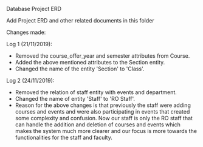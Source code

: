 Database Project ERD

Add Project ERD and other related documents in this folder

Changes made:

Log 1 (21/11/2019):
- Removed the course_offer_year and semester attributes from Course.
- Added the above mentioned attributes to the Section entity.
- Changed the name of the entity 'Section' to 'Class'.

Log 2 (24/11/2019):
- Removed the relation of staff entity with events and department.
- Changed the name of entity 'Staff' to 'RO Staff'.
- Reason for the above changes is that previously the staff were adding courses and events and were also participating in events that created some complexity and confusion. Now our staff is only the RO staff that can handle the addition and deletion of courses and events which makes the system much more clearer and our focus is more towards the functionalities for the staff and faculty.
